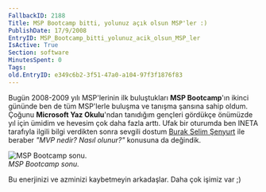 ```yaml
---
FallbackID: 2188
Title: MSP Bootcamp bitti, yolunuz açık olsun MSP'ler :)
PublishDate: 17/9/2008
EntryID: MSP_Bootcamp_bitti_yolunuz_acik_olsun_MSP_ler
IsActive: True
Section: software
MinutesSpent: 0
Tags: 
old.EntryID: e349c6b2-3f51-47a0-a104-97f3f1876f83
---
```

Bugün 2008-2009 yılı MSP'lerinin ilk buluştukları **MSP Bootcamp**'ın
ikinci gününde ben de tüm MSP'lerle buluşma ve tanışma şansına sahip
oldum. Çoğunu **Microsoft Yaz Okulu**'ndan tanıdığım gençleri gördükçe
önümüzde yıl için ümidim ve hevesim çok daha fazla arttı. Ufak bir
oturumda ben INETA tarafıyla ilgili bilgi verdikten sonra sevgili dostum
[Burak Selim Şenyurt](http://www.bsenyurt.com/) ile beraber *"MVP nedir?
Nasıl olunur?"* konusuna da değindik.

![MSP Bootcamp
sonu.](media/MSP_Bootcamp_bitti_yolunuz_acik_olsun_MSP_ler/16092008_1.jpg)\
*MSP Bootcamp sonu.*

Bu enerjinizi ve azminizi kaybetmeyin arkadaşlar. Daha çok işimiz var ;)


